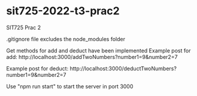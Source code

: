 # sit725-2022-t3-prac2
SIT725 Prac 2

.gitignore file excludes the node_modules folder

Get methods for add and deduct have been implemented
Example post for add:
http://localhost:3000/addTwoNumbers?number1=9&number2=7

Example post for deduct:
http://localhost:3000/deductTwoNumbers?number1=9&number2=7

Use "npm run start" to start the server in port 3000